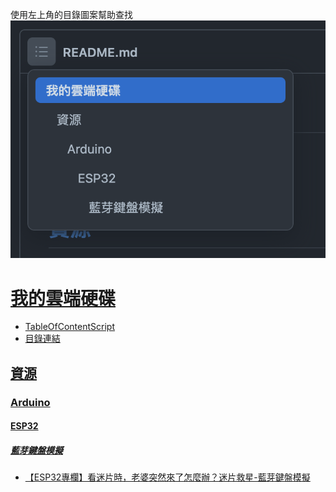使用左上角的目錄圖案幫助查找
![screenshot](https://github.com/secminhr/Table-of-Content-on-Resource-Drive/blob/main/%E6%88%AA%E5%9C%96%202022-01-30%20%E4%B8%8B%E5%8D%8810.52.09.png)
# [我的雲端硬碟](https://drive.google.com/drive/folders/0AD8qKSrYx_alUk9PVA)
- [TableOfContentScript](https://script.google.com/d/1cR28iG960O3N63pspy4eJa2aZkTo-xfDf5CYsBALKsF7eGEVYQt9wT-0/edit?usp=drivesdk)
- [目錄連結](https://docs.google.com/document/d/1wGiUWIP7Osg_ltAwvaQmcE5d6UFkK5MESmHZKVHb50g/edit?usp=drivesdk)
## [資源](https://drive.google.com/drive/folders/1wI6iueDSGI-d66Vmf6gSt9krDKX-Y8Zv)
### [Arduino](https://drive.google.com/drive/folders/1z0hLL9EYD76CsuMpbJjn_wnIfQU5l0aF)
#### [ESP32](https://drive.google.com/drive/folders/1Rxg-jH6eMzw0dPlJJKEmOHeGG2BbHibr)
##### [藍芽鍵盤模擬](https://drive.google.com/drive/folders/1Vt6nLs-lmyCZIgBBduW8V_eN77vYylZi)
- [【ESP32專欄】看迷片時，老婆突然來了怎麼辦？迷片救星-藍芽鍵盤模擬](https://docs.google.com/document/d/1n77S4Ox7mKsC9Cf0APXgKqEY9wE1BnWtUuGDs7C5CaU/edit?usp=drivesdk)
